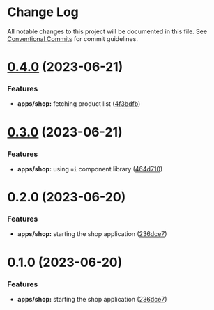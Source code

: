 # Change Log

All notable changes to this project will be documented in this file.
See [Conventional Commits](https://conventionalcommits.org) for commit guidelines.

# [0.4.0](https://github.com/emunhoz/kpn-single-shop/compare/@apps/shop@0.3.0...@apps/shop@0.4.0) (2023-06-21)


### Features

* **apps/shop:** fetching product list ([4f3bdfb](https://github.com/emunhoz/kpn-single-shop/commit/4f3bdfbe6218ef6e2dfd6527151a7a836c1879c0))





# [0.3.0](https://github.com/emunhoz/kpn-single-shop/compare/@apps/shop@0.2.0...@apps/shop@0.3.0) (2023-06-21)


### Features

* **apps/shop:** using `ui` component library ([464d710](https://github.com/emunhoz/kpn-single-shop/commit/464d710ac344585a64775a07f62b293125a199f9))





# 0.2.0 (2023-06-20)


### Features

* **apps/shop:** starting the shop application ([236dce7](https://github.com/emunhoz/kpn-single-shop/commit/236dce78b2207267c3813691eed29bcd93b81d26))





# 0.1.0 (2023-06-20)


### Features

* **apps/shop:** starting the shop application ([236dce7](https://github.com/emunhoz/kpn-single-shop/commit/236dce78b2207267c3813691eed29bcd93b81d26))
